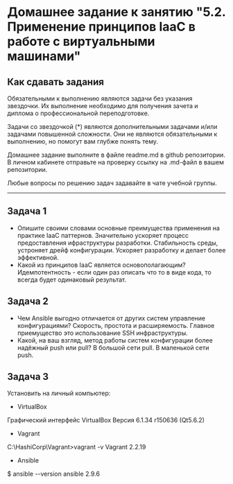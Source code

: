 
# Домашнее задание к занятию "5.2. Применение принципов IaaC в работе с виртуальными машинами"

## Как сдавать задания

Обязательными к выполнению являются задачи без указания звездочки. Их выполнение необходимо для получения зачета и диплома о профессиональной переподготовке.

Задачи со звездочкой (*) являются дополнительными задачами и/или задачами повышенной сложности. Они не являются обязательными к выполнению, но помогут вам глубже понять тему.

Домашнее задание выполните в файле readme.md в github репозитории. В личном кабинете отправьте на проверку ссылку на .md-файл в вашем репозитории.

Любые вопросы по решению задач задавайте в чате учебной группы.

---

## Задача 1

- Опишите своими словами основные преимущества применения на практике IaaC паттернов.
Значительно ускоряет процесс предоставления ифраструктуры разработки. Стабильность среды, устроняет дрейф конфигурации. Ускоряет разработку и делает более эффективной. 
- Какой из принципов IaaC является основополагающим?
Идемпотентность - если один раз описать что то в виде кода, то всегда будет одинаковый результат.

## Задача 2

- Чем Ansible выгодно отличается от других систем управление конфигурациями?
Скорость, простота и расширяемость. Главное приемущество это использование SSH инфраструктуры. 
- Какой, на ваш взгляд, метод работы систем конфигурации более надёжный push или pull?
В большой сети pull.
В маленькой сети push.


## Задача 3

Установить на личный компьютер:

- VirtualBox

Графический интерфейс VirtualBox
Версия 6.1.34 r150636 (Qt5.6.2)
- Vagrant

C:\HashiCorp\Vagrant>vagrant -v
Vagrant 2.2.19
- Ansible

$ ansible --version
ansible 2.9.6





